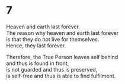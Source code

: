 # 7

Heaven and earth last forever.<br/>
The reason why heaven and earth last forever<br/>
is that they do not live for themselves.<br/>
Hence, they last forever.<br/>

Therefore, the True Person leaves self behind<br/>
and thus is found in front,<br/>
is not guarded and thus is preserved,<br/>
is self-free and thus is able to find fulfilment.<br/>